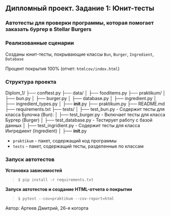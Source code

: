 ## Дипломный проект. Задание 1: Юнит-тесты

### Автотесты для проверки программы, которая помогает заказать бургер в Stellar Burgers

### Реализованные сценарии

Созданы юнит-тесты, покрывающие классы `Bun`, `Burger`, `Ingredient`, `Database`

Процент покрытия 100% (отчет: `htmlcov/index.html`)

### Структура проекта
Diplom_1/
├── conftest.py
├── data/
│   ├── fooditems.py
├── praktikum/
│   ├── bun.py
│   ├── burger.py
│   ├── database.py
│   ├── ingredient.py
│   ├── ingredient_types.py
│   ├── __init__.py
├── praktikum.py
├── README.md
├── requirements.txt
├── tests/
│   ├── test_bun.py - Содержит тесты для класса Булочка (Bun):
│   ├── test_burger.py - Включает тесты для класса Бургер (Burger)
│   ├── test_database.py - Тестирует работу с базой данных
│   ├── test_ingridient.py - Содержит тесты для класса Ингредиент (Ingredient)
│   ├── __init__.py




- `praktikum` - пакет, содержащий код программы
- `tests` - пакет, содержащий тесты, разделенные по классам

### Запуск автотестов

**Установка зависимостей**

> `$ pip install -r requirements.txt`

**Запуск автотестов и создание HTML-отчета о покрытии**

>  `$ pytest --cov=praktikum --cov-report=html`

Автор: Артеев Дмитрий, 26-я когорта